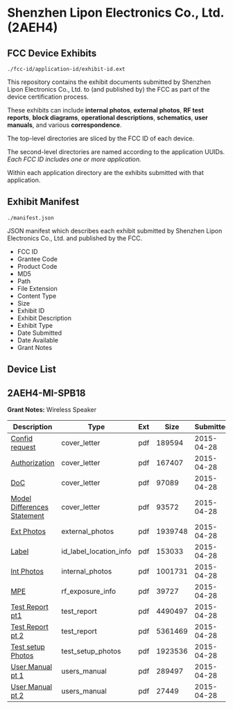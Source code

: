 # Shenzhen Lipon Electronics Co., Ltd. (2AEH4)
## FCC Device Exhibits

```
./fcc-id/application-id/exhibit-id.ext
```

This repository contains the exhibit documents submitted by Shenzhen Lipon Electronics Co., Ltd. to (and published by) the FCC as part of the device certification process.

These exhibits can include **internal photos**, **external photos**, **RF test reports**, **block diagrams**, **operational descriptions**, **schematics**, **user manuals**, and various **correspondence**.

The top-level directories are sliced by the FCC ID of each device.

The second-level directories are named according to the application UUIDs. *Each FCC ID includes one or more application.*

Within each application directory are the exhibits submitted with that application. 

## Exhibit Manifest

```
./manifest.json
```

JSON manifest which describes each exhibit submitted by Shenzhen Lipon Electronics Co., Ltd. and published by the FCC.

- FCC ID
- Grantee Code
- Product Code
- MD5
- Path
- File Extension
- Content Type
- Size
- Exhibit ID
- Exhibit Description
- Exhibit Type
- Date Submitted
- Date Available
- Grant Notes

## Device List
## 2AEH4-MI-SPB18
**Grant Notes:** Wireless Speaker

| Description | Type | Ext | Size | Submitted | Available |
| ----------- | ---- | --- | ---- | --------- | --------- |
| [Confid request](2AEH4-MI-SPB18/8f6c551f95234a516b51215b9f98db69/2598794.pdf) | cover_letter | pdf | 189594 | 2015-04-28 | 2015-04-28 |
| [Authorization](2AEH4-MI-SPB18/8f6c551f95234a516b51215b9f98db69/2598795.pdf) | cover_letter | pdf | 167407 | 2015-04-28 | 2015-04-28 |
| [DoC](2AEH4-MI-SPB18/8f6c551f95234a516b51215b9f98db69/2598796.pdf) | cover_letter | pdf | 97089 | 2015-04-28 | 2015-04-28 |
| [Model Differences Statement](2AEH4-MI-SPB18/8f6c551f95234a516b51215b9f98db69/2598806.pdf) | cover_letter | pdf | 93572 | 2015-04-28 | 2015-04-28 |
| [Ext Photos](2AEH4-MI-SPB18/8f6c551f95234a516b51215b9f98db69/2598797.pdf) | external_photos | pdf | 1939748 | 2015-04-28 | 2015-04-28 |
| [Label](2AEH4-MI-SPB18/8f6c551f95234a516b51215b9f98db69/2598799.pdf) | id_label_location_info | pdf | 153033 | 2015-04-28 | 2015-04-28 |
| [Int Photos](2AEH4-MI-SPB18/8f6c551f95234a516b51215b9f98db69/2598798.pdf) | internal_photos | pdf | 1001731 | 2015-04-28 | 2015-04-28 |
| [MPE](2AEH4-MI-SPB18/8f6c551f95234a516b51215b9f98db69/2598803.pdf) | rf_exposure_info | pdf | 39727 | 2015-04-28 | 2015-04-28 |
| [Test Report pt1](2AEH4-MI-SPB18/8f6c551f95234a516b51215b9f98db69/2598804.pdf) | test_report | pdf | 4490497 | 2015-04-28 | 2015-04-28 |
| [Test Report pt 2](2AEH4-MI-SPB18/8f6c551f95234a516b51215b9f98db69/2598805.pdf) | test_report | pdf | 5361469 | 2015-04-28 | 2015-04-28 |
| [Test setup Photos](2AEH4-MI-SPB18/8f6c551f95234a516b51215b9f98db69/2598800.pdf) | test_setup_photos | pdf | 1923536 | 2015-04-28 | 2015-04-28 |
| [User Manual pt 1](2AEH4-MI-SPB18/8f6c551f95234a516b51215b9f98db69/2598801.pdf) | users_manual | pdf | 289497 | 2015-04-28 | 2015-04-28 |
| [User Manual pt 2](2AEH4-MI-SPB18/8f6c551f95234a516b51215b9f98db69/2529196.pdf) | users_manual | pdf | 27449 | 2015-04-28 | 2015-04-28 |
